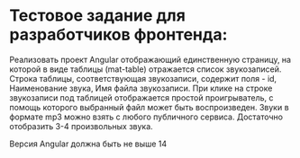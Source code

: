 # Тестовое задание для разработчиков фронтенда:
Реализовать проект Angular отображающий единственную страницу, на которой в виде таблицы (mat-table) отражается список звукозаписей.
Строка таблицы, соответствующая звукозаписи, содержит поля - id, Наименование звука, Имя файла звукозаписи.
При клике на строке звукозаписи под таблицей отображается простой проигрыватель, с помощь которого выбранный файл может быть воспроизведен.
Звуки в формате mp3 можно взять с любого публичного сервиса.
Достаточно отобразить 3-4 произвольных звука.

Версия Angular должна быть не выше 14
